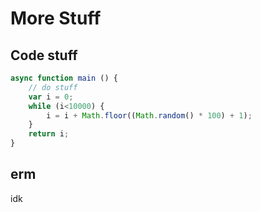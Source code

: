 # More Stuff

## Code stuff

```js
async function main () {
	// do stuff
	var i = 0;
	while (i<10000) {
		i = i + Math.floor((Math.random() * 100) + 1);
	}
	return i;
} 

```

## erm 
idk